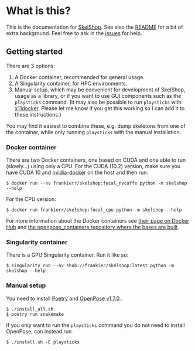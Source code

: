 # What is this?

This is the documentation for [SkelShop](https://github.com/frankier/skelshop).
See also the [README](https://github.com/frankier/skelshop) for a bit of extra
background. Feel free to ask in the
[issues](https://github.com/frankier/skelshop/issues) for help.

## Getting started

There are 3 options:

1. A Docker container, recommended for general usage.
2. A Singularity container, for HPC environments.
3. Manual setup, which may be convenient for development of SkelShop, usage as
   a library, or if you want to use GUI components such as the `playsticks`
   command. (It may also be possible to run `playsticks` with
   [x11docker](https://github.com/mviereck/x11docker). Please let me know if
   you get this working so I can add it to these instructions.)

You may find it easiest to combine these, e.g. dump skeletons from one of the
container, while only running `playsticks` with the manual installation.

### Docker container

There are two Docker containers, one based on CUDA and one able to run
(slowly...) using only a CPU. For the CUDA (10.2) version, make sure you have
CUDA 10 and [nvidia-docker](https://github.com/NVIDIA/nvidia-docker) on the
host and then run:

    $ docker run --nv frankierr/skelshop:focal_nvcaffe python -m skelshop --help

For the CPU version:

    $ docker run frankierr/skelshop:focal_cpu python -m skelshop --help

For more information about the Docker containers see [their page on Docker
Hub](https://hub.docker.com/repository/frankierr/skelshop) and [the
openpose_containers repository where the bases are
built](https://github.com/frankier/openpose_containers).

### Singularity container

There is a GPU Singularity container. Run it like so:

    $ singularity run --nv shub://frankier/skelshop:latest python -m skelshop --help

### Manual setup

You need to install [Poetry](https://github.com/python-poetry/poetry) and
[OpenPose v1.7.0
](https://github.com/CMU-Perceptual-Computing-Lab/openpose/tree/v1.7.0).

    $ ./install_all.sh
    $ poetry run snakemake

If you only want to run the `playsticks` command you do not need to install OpenPose, can instead run

    $ ./install.sh -E playsticks
